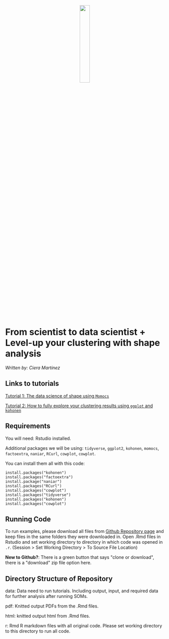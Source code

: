 <div style="text-align:center"><img src ="https://github.com/iamciera/SOMexample/blob/gh-pages/html/example.jpg?raw=true" width="25%" height="25%"/></div>

# From scientist to data scientist + Level-up your clustering with shape analysis

*Written by: Ciera Martinez*

## Links to tutorials

[Tutorial 1: The data science of shape using `Momocs`](html/Copenhagen_Raldies_part1.html)

[Tutorial 2: How to fully explore your clustering results using `ggplot` and `kohonen` ](html/Copenhagen_Raldies_part2.html)

## Requirements
You will need: Rstudio installed. 

Additional packages we will be using: `tidyverse`, `ggplot2`, `kohonen`, `momocs`, `factoextra`, `naniar`, `RCurl`, `cowplot`, `cowplot`.

You can install them all with this code:

```
install.packages("kohonen")
install.packages("factoextra")
install.package("naniar")
install.packages("RCurl")
install.packages("cowplot")
install.packages("tidyverse")
install.packages("kohonen")
install.packages("cowplot")
```


Running Code
-------------

To run examples, please download all files from [Github Repository page](https://github.com/iamciera/rladies_copenhagen) and keep files in the same folders they were downloaded in. Open .Rmd files in Rstudio and set working directory to directory in which code was opened in `.r`. (Session > Set Working Directory > To Source File Location)

**New to Github?**: There is a green button that says "clone or download", there is a "download" zip file option here.

Directory Structure of Repository
---------------------

data: Data need to run tutorials. Including output, input, and required data for further analysis after running SOMs.

pdf: Knitted output PDFs from the .Rmd files.

html: knitted output html from .Rmd files.

r: Rmd R markdown files with all original code. Please set working directory to this directory to run all code.